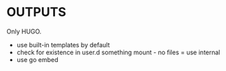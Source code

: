 # OUTPUTS 

Only HUGO.

- use built-in templates by default 
- check for existence in user.d something mount - no files = use internal
- use go embed
